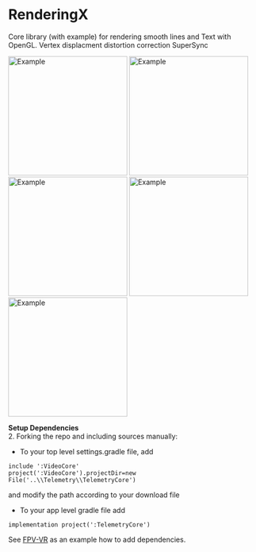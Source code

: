 # RenderingX

Core library (with example) for rendering smooth lines and Text with OpenGL.
Vertex displacment distortion correction
SuperSync

<img src="https://github.com/Consti10/RenderingX/blob/master/Screenshots/main.png" alt="Example" width="240">
<img src="https://github.com/Consti10/RenderingX/blob/master/Screenshots/smoothText.png" alt="Example" width="240"> <img src="https://github.com/Consti10/RenderingX/blob/master/Screenshots/smoothIcons.png" alt="Example" width="240">
<img src="https://github.com/Consti10/RenderingX/blob/master/Screenshots/smoothLines.png" alt="Example" width="240"> <img src="https://github.com/Consti10/RenderingX/blob/master/Screenshots/geometry.png" alt="Example" width="240">

**Setup Dependencies**\
2. Forking the repo and including sources manually:
* To your top level settings.gradle file, add
```
include ':VideoCore'
project(':VideoCore').projectDir=new File('..\\Telemetry\\TelemetryCore')
```
and modify the path according to your download file
* To your app level gradle file add
```
implementation project(':TelemetryCore')
```
See [FPV-VR](https://github.com/Consti10/FPV_VR_2018) as an example how to add dependencies.


